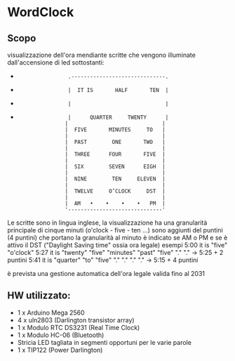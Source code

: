 # WordClock

## Scopo
visualizzazione dell'ora mendiante scritte che vengono illuminate dall'accensione
di led sottostanti:
*                     .------------------------------.
*                     |  IT IS       HALF       TEN  |
*                     |                              |
*                     |      QUARTER     TWENTY      |
                     |                              |
                     |  FIVE       MINUTES     TO   |
                     |                              |
                     |  PAST        ONE       TWO   |
                     |                              |
                     |  THREE      FOUR       FIVE  |
                     |                              |
                     |  SIX        SEVEN      EIGH  |
                     |                              |
                     |  NINE        TEN     ELEVEN  |
                     |                              |
                     |  TWELVE     O’CLOCK     DST  |
                     |                              |
                     |  AM   •    •    •    •   PM  |
                     '------------------------------'
Le scritte sono in lingua inglese, la visualizzazione ha una granularità
principale di cinque minuti (o'clock - five - ten ...)
sono aggiunti del puntini (4 puntini) che portano la granularità al minuto
è indicato se AM o PM e se è attivo il DST ("Daylight Saving time" ossia ora legale)
esempi
5:00 it is "five" "o'clock"
5:27 it is "twenty" "five" "minutes" "past" "five" "." "." -> 5:25 + 2 puntini
5:41 it is "quarter" "to" "five" "."  "."  "." "."         -> 5:15 + 4 puntini

è prevista una gestione automatica dell'ora legale valida fino al 2031

## HW utilizzato:
  * 1 x Arduino Mega 2560
  * 4 x uln2803 (Darlington transistor array)
  * 1 x Modulo RTC DS3231 (Real Time Clock)
  * 1 x Modulo HC-06 (Bluetooth)
  * Stricia LED tagliata in segmenti opportuni per le varie parole
  * 1 x TIP122 (Power Darlington)
